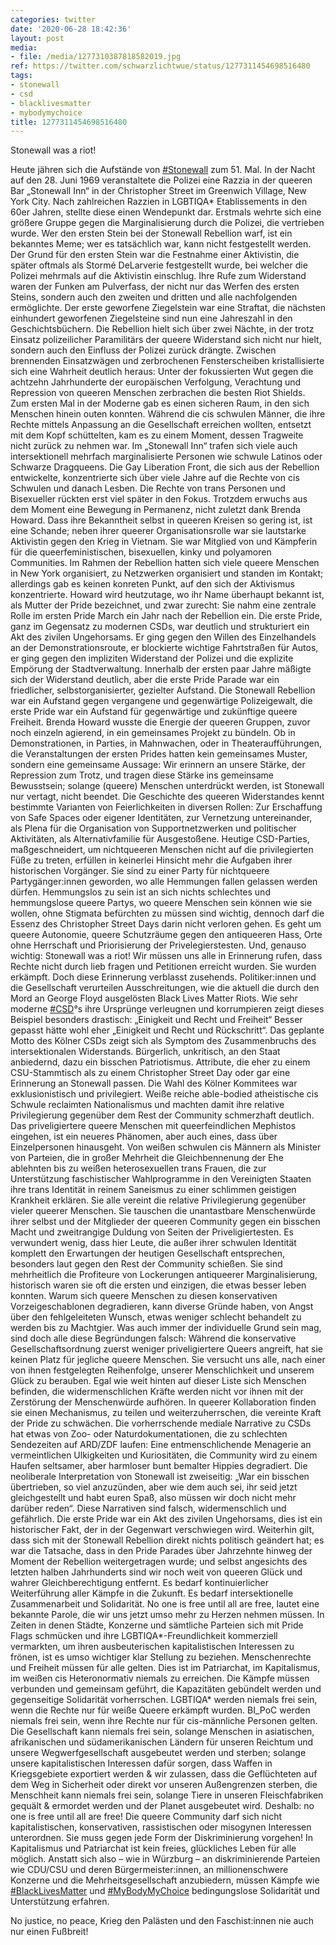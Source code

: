 ```yaml
---
categories: twitter
date: '2020-06-28 18:42:36'
layout: post
media:
- file: /media/1277310387818582019.jpg
ref: https://twitter.com/schwarzlichtwue/status/1277311454698516480
tags:
- stonewall
- csd
- blacklivesmatter
- mybodymychoice
title: 1277311454698516480
---
```

Stonewall was a riot!



Heute jähren sich die Aufstände von [#Stonewall](/t/stonewall) zum 51. Mal. In der Nacht auf den 28. Juni 1969 veranstaltete die Polizei eine Razzia in der queeren Bar „Stonewall Inn“ in der Christopher Street im Greenwich Village, New York City. 
Nach zahlreichen Razzien in LGBTIQA\* Etablissements in den 60er Jahren, stellte diese einen Wendepunkt dar. Erstmals wehrte sich eine größere Gruppe gegen die Marginalisierung durch die Polizei, die vertrieben wurde.
Wer den ersten Stein bei der Stonewall Rebellion warf, ist ein bekanntes Meme; wer es tatsächlich war, kann nicht festgestellt werden.
Der Grund für den ersten Stein war die Festnahme einer Aktivistin, die später oftmals als Stormé DeLarverie festgestellt wurde, bei welcher die Polizei mehrmals auf die Aktivistin einschlug.
Ihre Rufe zum Widerstand waren der Funken am Pulverfass, der nicht nur das Werfen des ersten Steins, sondern auch den zweiten und dritten und alle nachfolgenden ermöglichte.
Der erste geworfene Ziegelstein war eine Straftat, die nächsten einhundert geworfenen Ziegelsteine sind nun eine Jahreszahl in den Geschichtsbüchern.
Die Rebellion hielt sich über zwei Nächte, in der trotz Einsatz polizeilicher Paramilitärs der queere Widerstand sich nicht nur hielt, sondern auch den Einfluss der Polizei zurück drängte.
Zwischen brennenden Einsatzwägen und zerbrochenen Fensterscheiben kristallisierte sich eine Wahrheit deutlich heraus: Unter der fokussierten Wut gegen die achtzehn Jahrhunderte der europäischen Verfolgung, Verachtung und Repression von queeren Menschen zerbrachen die besten Riot Shields. Zum ersten Mal in der Moderne gab es einen sicheren Raum, in den sich Menschen hinein outen konnten.
Während die cis schwulen Männer, die ihre Rechte mittels Anpassung an die Gesellschaft erreichen wollten, entsetzt mit dem Kopf schüttelten, kam es zu einem Moment, dessen Tragweite nicht zurück zu nehmen war.
Im „Stonewall Inn“ trafen sich viele auch intersektionell mehrfach marginalisierte Personen wie schwule Latinos oder Schwarze Dragqueens.
Die Gay Liberation Front, die sich aus der Rebellion entwickelte, konzentrierte sich über viele Jahre auf die Rechte von cis Schwulen und danach Lesben. Die Rechte von trans Personen und Bisexueller rückten erst viel später in den Fokus.
Trotzdem erwuchs aus dem Moment eine Bewegung in Permanenz, nicht zuletzt dank Brenda Howard. Dass ihre Bekanntheit selbst in queeren Kreisen so gering ist, ist eine Schande; neben ihrer queerer Organisationsrolle war sie lautstarke Aktivistin gegen den Krieg in Vietnam.
Sie war Mitglied von und Kämpferin für die queerfeministischen, bisexuellen, kinky und polyamoren Communities.
Im Rahmen der Rebellion hatten sich viele queere Menschen in New York organisiert, zu Netzwerken organisiert und standen im Kontakt; allerdings gab es keinen konreten Punkt, auf den sich der Aktivismus konzentrierte.
Howard wird heutzutage, wo ihr Name überhaupt bekannt ist, als Mutter der Pride bezeichnet, und zwar zurecht: Sie nahm eine zentrale Rolle im ersten Pride March ein Jahr nach der Rebellion ein.
Die erste Pride, ganz im Gegensatz zu modernen CSDs, war deutlich und strukturiert ein Akt des zivilen Ungehorsams.
Er ging gegen den Willen des Einzelhandels an der Demonstrationsroute, er blockierte wichtige Fahrtstraßen für Autos, er ging gegen den impliziten Widerstand der Polizei und die explizite Empörung der Stadtverwaltung.
Innerhalb der ersten paar Jahre mäßigte sich der Widerstand deutlich, aber die erste Pride Parade war ein friedlicher, selbstorganisierter, gezielter Aufstand.
Die Stonewall Rebellion war ein Aufstand gegen vergangene und gegenwärtige Polizeigewalt, die erste Pride war ein Aufstand für gegenwärtige und zukünftige queere Freiheit.
Brenda Howard wusste die Energie der queeren Gruppen, zuvor noch einzeln agierend, in ein gemeinsames Projekt zu bündeln.
Ob in Demonstrationen, in Parties, in Mahnwachen, oder in Theateraufführungen, die Veranstaltungen der ersten Prides hatten kein gemeinsames Muster, sondern eine gemeinsame Aussage:
Wir erinnern an unsere Stärke, der Repression zum Trotz, und tragen diese Stärke ins gemeinsame Bewusstsein; solange (queere) Menschen unterdrückt werden, ist Stonewall nur vertagt, nicht beendet.
Die Geschichte des queeren Widerstandes kennt bestimmte Varianten von Feierlichkeiten in diversen Rollen: Zur Erschaffung von Safe Spaces oder eigener Identitäten, zur Vernetzung untereinander, als Plena für die Organisation von Supportnetzwerken und politischer Aktivitäten, als Alternativfamilie für Ausgestoßene. Heutige CSD-Parties, maßgeschneidert, um nichtqueeren Menschen nicht auf die privilegierten Füße zu treten, erfüllen in keinerlei Hinsicht mehr die Aufgaben ihrer historischen Vorgänger.
Sie sind zu einer Party für nichtqueere Partygänger:innen geworden, wo alle Hemmungen fallen gelassen werden dürfen.
Hemmungslos zu sein ist an sich nichts schlechtes und hemmungslose queere Partys, wo queere Menschen sein können wie sie wollen, ohne Stigmata befürchten zu müssen sind wichtig, dennoch darf die Essenz des Christopher Street Days darin nicht verloren gehen.
Es geht um queere Autonomie, queere Schutzräume gegen den antiqueeren Hass, Orte ohne Herrschaft und Priorisierung der Privelegierstesten.
Und, genauso wichtig: Stonewall was a riot! Wir müssen uns alle in Erinnerung rufen, dass Rechte nicht durch lieb fragen und Petitionen erreicht wurden. Sie wurden erkämpft. Doch diese Erinnerung verblasst zusehends.
Politiker:innen und die Gesellschaft verurteilen Ausschreitungen, wie die aktuell die durch den Mord an George Floyd ausgelösten Black Lives Matter Riots.
Wie sehr moderne [#CSD](/t/csd)°s ihre Ursprünge verleugnen und korrumpieren zeigt dieses Beispiel besonders drastisch: „Einigkeit und Recht und Freiheit“ Besser gepasst hätte wohl eher „Einigkeit und Recht und Rückschritt“.
Das geplante Motto des Kölner CSDs zeigt sich als Symptom des Zusammenbruchs des intersektionalen Widerstands. Bürgerlich, unkritisch, an den Staat anbiedernd, dazu ein bisschen Patriotismus.
Attribute, die eher zu einem CSU-Stammtisch als zu einem Christopher Street Day oder gar eine Erinnerung an Stonewall passen. Die Wahl des Kölner Kommitees war exklusionistisch und privilegiert.
Weiße reiche able-bodied atheistische cis Schwule reclaimten Nationalismus und machten damit ihre relative Privilegierung gegenüber dem Rest der Community schmerzhaft deutlich.
Das priveligiertere queere Menschen mit queerfeindlichen Mephistos eingehen, ist ein neueres Phänomen, aber auch eines, dass über Einzelpersonen hinausgeht.
Von weißen schwulen cis Männern als Minister von Parteien, die in großer Mehrheit die Gleichbennenung der Ehe ablehnten bis zu weißen heterosexuellen trans Frauen, die zur Unterstützung faschistischer Wahlprogramme in den Vereinigten Staaten ihre trans Identität in reinem
Saneismus zu einer schlimmen geistigen Krankheit erklären. Sie alle vereint die relative Privilegierung gegenüber vieler queerer Menschen.
Sie tauschen die unantastbare Menschenwürde ihrer selbst und der Mitglieder der queeren Community gegen ein bisschen Macht und zweitrangige Duldung von Seiten der Priveligiertesten.
Es verwundert wenig, dass hier Leute, die außer ihrer schwulen Identität komplett den Erwartungen der heutigen Gesellschaft entsprechen, besonders laut gegen den Rest der Community schießen.
Sie sind mehrheitlich die Profiteure von Lockerungen antiqueerer Marginalisierung, historisch waren sie oft die ersten und einzigen, die etwas besser leben konnten.
Warum sich queere Menschen zu diesen konservativen Vorzeigeschablonen degradieren, kann diverse Gründe haben, von Angst über den fehlgeleiteten Wunsch, etwas weniger schlecht behandelt zu werden bis zu Machtgier.
Was auch immer der individuelle Grund sein mag, sind doch alle diese Begründungen falsch: Während die konservative Gesellschaftsordnung zuerst weniger priveligiertere Queers angreift, hat sie keinen Platz für jegliche queere Menschen.
Sie versucht uns alle, nach einer von ihnen festgelegten Reihenfolge, unserer Menschlichkeit und unserem Glück zu berauben.
Egal wie weit hinten auf dieser Liste sich Menschen befinden, die widermenschlichen Kräfte werden nicht vor ihnen mit der Zerstörung der Menschenwürde aufhören.
In queerer Kollaboration finden sie einen Mechanismus, zu teilen und weiterzuherrschen, die vereinte Kraft der Pride zu schwächen.
Die vorherrschende mediale Narrative zu CSDs hat etwas von Zoo- oder Naturdokumentationen, die zu schlechten Sendezeiten auf ARD/ZDF laufen: Eine entmenschlichende Menagerie an vermeintlichen Ulkigkeiten und Kuriositäten, die Community wird zu einem Haufen seltsamer, aber harmloser bunt bemalter Hippies degradiert. Die neoliberale Interpretation von Stonewall ist zweiseitig: „War ein bisschen übertrieben, so viel anzuzünden, aber wie dem auch sei, ihr seid jetzt gleichgestellt und habt euren Spaß, also müssen wir doch nicht mehr darüber reden“.
Diese Narrativen sind falsch, widermenschlich und gefährlich. Die erste Pride war ein Akt des zivilen Ungehorsams, dies ist ein historischer Fakt, der in der Gegenwart verschwiegen wird.
Weiterhin gilt, dass sich mit der Stonewall Rebellion direkt nichts politisch geändert hat; es war die Tatsache, dass in den Pride Parades über Jahrzehnte hinweg der Moment der Rebellion weitergetragen wurde; und selbst angesichts des letzten halben Jahrhunderts sind wir noch weit von queeren Glück und wahrer Gleichberechtigung entfernt. Es bedarf kontinuierlicher Weiterführung aller Kämpfe in die Zukunft. Es bedarf intersektionelle Zusammenarbeit und Solidarität.
No one is free until all are free, lautet eine bekannte Parole, die wir uns jetzt umso mehr zu Herzen nehmen müssen.
In Zeiten in denen Städte, Konzerne und sämtliche Parteien sich mit Pride Flags schmücken und ihre LGBTIQA\*-Freundlichkeit kommerziell vermarkten, um ihren ausbeuterischen kapitalistischen Interessen zu frönen, ist es umso wichtiger klar Stellung zu beziehen.
Menschenrechte und Freiheit müssen für alle gelten. Dies ist im Patriarchat, im Kapitalismus, im weißen cis Heteronormativ niemals zu erreichen. Die Kämpfe müssen verbunden und gemeinsam geführt, die Kapazitäten gebündelt werden und gegenseitige Solidarität vorherrschen.
LGBTIQA\* werden niemals frei sein, wenn die Rechte nur für weiße Queere erkämpft wurden. BI_PoC werden niemals frei sein, wenn ihre Rechte nur für cis-männliche Personen gelten.
Die Gesellschaft kann niemals frei sein, solange Menschen in asiatischen, afrikanischen und südamerikanischen Ländern für unseren Reichtum und unsere Wegwerfgesellschaft ausgebeutet werden und sterben; solange unsere kapitalistischen Interessen dafür sorgen, dass Waffen in
Kriegsgebiete exportiert werden &amp; wir zulassen, dass die Geflüchteten auf dem Weg in Sicherheit oder direkt vor unseren Außengrenzen sterben, die Menschheit kann niemals frei sein, solange Tiere in unseren Fleischfabriken gequält &amp; ermordet werden und der Planet ausgebeutet wird.
Deshalb: no one is free until all are free! Die queere Community darf sich nicht kapitalistischen, konservativen, rassistischen oder misogynen Interessen unterordnen.
Sie muss gegen jede Form der Diskriminierung vorgehen! In Kapitalismus und Patriarchat ist kein freies, glückliches Leben für alle möglich.
Anstatt sich also – wie in Würzburg – an diskriminierende Parteien wie CDU/CSU und deren Bürgermeister:innen, an millionenschwere Konzerne und die Mehrheitsgesellschaft anzubiedern, müssen Kämpfe wie [#BlackLivesMatter](/t/blacklivesmatter) und [#MyBodyMyChoice](/t/mybodymychoice) bedingungslose Solidarität und Unterstützung erfahren.



No justice, no peace, Krieg den Palästen und den Faschist:innen nie auch nur einen Fußbreit!